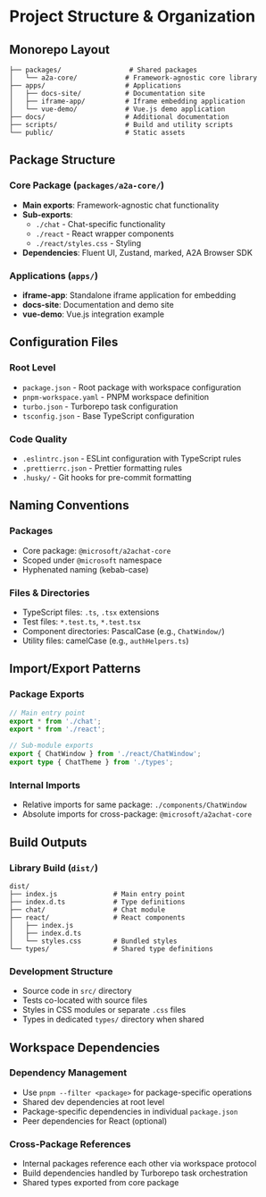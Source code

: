 # Project Structure & Organization

## Monorepo Layout

```
├── packages/                 # Shared packages
│   └── a2a-core/            # Framework-agnostic core library
├── apps/                    # Applications
│   ├── docs-site/           # Documentation site
│   ├── iframe-app/          # Iframe embedding application
│   └── vue-demo/            # Vue.js demo application
├── docs/                    # Additional documentation
├── scripts/                 # Build and utility scripts
└── public/                  # Static assets
```

## Package Structure

### Core Package (`packages/a2a-core/`)

- **Main exports**: Framework-agnostic chat functionality
- **Sub-exports**:
  - `./chat` - Chat-specific functionality
  - `./react` - React wrapper components
  - `./react/styles.css` - Styling
- **Dependencies**: Fluent UI, Zustand, marked, A2A Browser SDK

### Applications (`apps/`)

- **iframe-app**: Standalone iframe application for embedding
- **docs-site**: Documentation and demo site
- **vue-demo**: Vue.js integration example

## Configuration Files

### Root Level

- `package.json` - Root package with workspace configuration
- `pnpm-workspace.yaml` - PNPM workspace definition
- `turbo.json` - Turborepo task configuration
- `tsconfig.json` - Base TypeScript configuration

### Code Quality

- `.eslintrc.json` - ESLint configuration with TypeScript rules
- `.prettierrc.json` - Prettier formatting rules
- `.husky/` - Git hooks for pre-commit formatting

## Naming Conventions

### Packages

- Core package: `@microsoft/a2achat-core`
- Scoped under `@microsoft` namespace
- Hyphenated naming (kebab-case)

### Files & Directories

- TypeScript files: `.ts`, `.tsx` extensions
- Test files: `*.test.ts`, `*.test.tsx`
- Component directories: PascalCase (e.g., `ChatWindow/`)
- Utility files: camelCase (e.g., `authHelpers.ts`)

## Import/Export Patterns

### Package Exports

```typescript
// Main entry point
export * from './chat';
export * from './react';

// Sub-module exports
export { ChatWindow } from './react/ChatWindow';
export type { ChatTheme } from './types';
```

### Internal Imports

- Relative imports for same package: `./components/ChatWindow`
- Absolute imports for cross-package: `@microsoft/a2achat-core`

## Build Outputs

### Library Build (`dist/`)

```
dist/
├── index.js              # Main entry point
├── index.d.ts            # Type definitions
├── chat/                 # Chat module
├── react/                # React components
│   ├── index.js
│   ├── index.d.ts
│   └── styles.css        # Bundled styles
└── types/                # Shared type definitions
```

### Development Structure

- Source code in `src/` directory
- Tests co-located with source files
- Styles in CSS modules or separate `.css` files
- Types in dedicated `types/` directory when shared

## Workspace Dependencies

### Dependency Management

- Use `pnpm --filter <package>` for package-specific operations
- Shared dev dependencies at root level
- Package-specific dependencies in individual `package.json`
- Peer dependencies for React (optional)

### Cross-Package References

- Internal packages reference each other via workspace protocol
- Build dependencies handled by Turborepo task orchestration
- Shared types exported from core package
